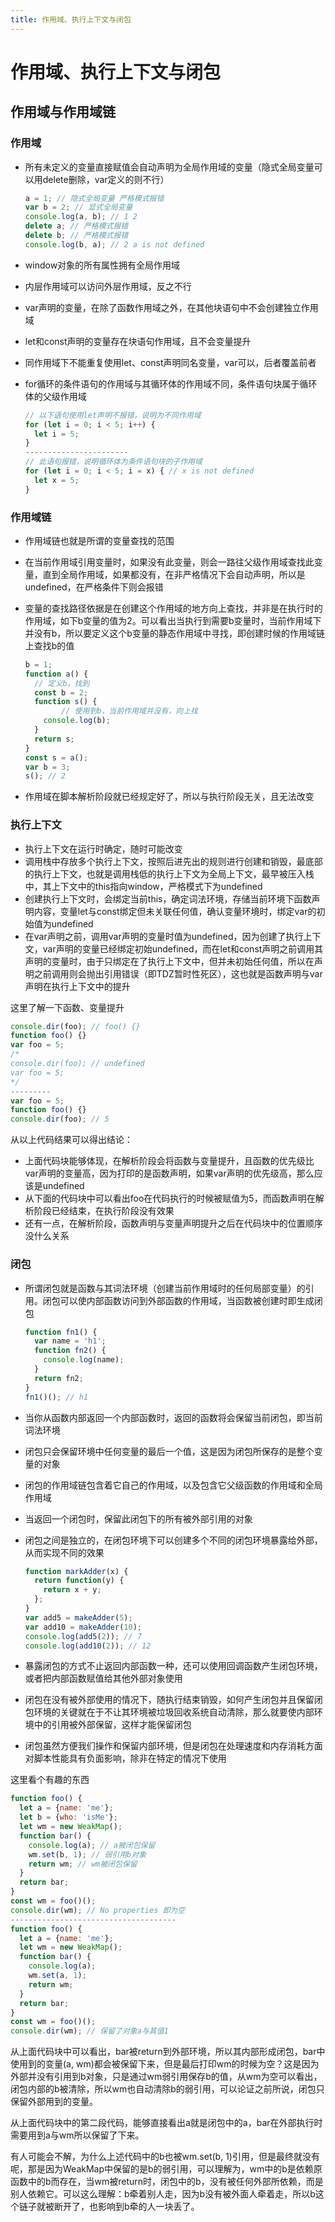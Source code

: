 ```yaml
---
title: 作用域、执行上下文与闭包
---
```


# 作用域、执行上下文与闭包

## 作用域与作用域链

### 作用域

* 所有未定义的变量直接赋值会自动声明为全局作用域的变量（隐式全局变量可以用delete删除，var定义的则不行）

  ```js
  a = 1; // 隐式全局变量 严格模式报错
  var b = 2; // 显式全局变量
  console.log(a, b); // 1 2
  delete a; // 严格模式报错
  delete b; // 严格模式报错
  console.log(b, a); // 2 a is not defined
  ```

* window对象的所有属性拥有全局作用域

* 内层作用域可以访问外层作用域，反之不行

* var声明的变量，在除了函数作用域之外，在其他块语句中不会创建独立作用域

* let和const声明的变量存在块语句作用域，且不会变量提升

* 同作用域下不能重复使用let、const声明同名变量，var可以，后者覆盖前者

* for循环的条件语句的作用域与其循环体的作用域不同，条件语句块属于循环体的父级作用域

  ```js
  // 以下语句使用let声明不报错，说明为不同作用域
  for (let i = 0; i < 5; i++) {
    let i = 5;
  }
  -----------------------
  // 此语句报错，说明循环体为条件语句块的子作用域
  for (let i = 0; i < 5; i = x) { // x is not defined
    let x = 5;
  }
  ```

### 作用域链

  * 作用域链也就是所谓的变量查找的范围

  * 在当前作用域引用变量时，如果没有此变量，则会一路往父级作用域查找此变量，直到全局作用域，如果都没有，在非严格情况下会自动声明，所以是undefined，在严格条件下则会报错

  * 变量的查找路径依据是在创建这个作用域的地方向上查找，并非是在执行时的作用域，如下b变量的值为2。可以看出当执行到需要b变量时，当前作用域下并没有b，所以要定义这个b变量的静态作用域中寻找，即创建时候的作用域链上查找b的值

    ```js
    b = 1;
    function a() {
      // 定义b，找到
      const b = 2;
      function s() {
    		// 使用到b，当前作用域并没有，向上找
        console.log(b);
      }
      return s;
    }
    const s = a();
    var b = 3;
    s(); // 2
    ```

  * 作用域在脚本解析阶段就已经规定好了，所以与执行阶段无关，且无法改变

  ### 执行上下文

  * 执行上下文在运行时确定，随时可能改变
  * 调用栈中存放多个执行上下文，按照后进先出的规则进行创建和销毁，最底部的执行上下文，也就是调用栈低的执行上下文为全局上下文，最早被压入栈中，其上下文中的this指向window，严格模式下为undefined
  * 创建执行上下文时，会绑定当前this，确定词法环境，存储当前环境下函数声明内容，变量let与const绑定但未关联任何值，确认变量环境时，绑定var的初始值为undefined
  * 在var声明之前，调用var声明的变量时值为undefined，因为创建了执行上下文，var声明的变量已经绑定初始undefined，而在let和const声明之前调用其声明的变量时，由于只绑定在了执行上下文中，但并未初始任何值，所以在声明之前调用则会抛出引用错误（即TDZ暂时性死区），这也就是函数声明与var声明在执行上下文中的提升

  这里了解一下函数、变量提升

  ```js
  console.dir(foo); // foo() {}
  function foo() {}
  var foo = 5;
  /*
  console.dir(foo); // undefined
  var foo = 5;
  */
  ---------
  var foo = 5;
  function foo() {}
  console.dir(foo); // 5
  ```

从以上代码结果可以得出结论：

* 上面代码块能够体现，在解析阶段会将函数与变量提升，且函数的优先级比var声明的变量高，因为打印的是函数声明，如果var声明的优先级高，那么应该是undefined
* 从下面的代码块中可以看出foo在代码执行的时候被赋值为5，而函数声明在解析阶段已经结束，在执行阶段没有效果
* 还有一点，在解析阶段，函数声明与变量声明提升之后在代码块中的位置顺序没什么关系

### 闭包

* 所谓闭包就是函数与其词法环境（创建当前作用域时的任何局部变量）的引用。闭包可以使内部函数访问到外部函数的作用域，当函数被创建时即生成闭包

  ```js
  function fn1() {
  	var name = 'h1';
    function fn2() {
      console.log(name);
    }
    return fn2;
  }
  fn1()(); // h1
  ```

* 当你从函数内部返回一个内部函数时，返回的函数将会保留当前闭包，即当前词法环境

* 闭包只会保留环境中任何变量的最后一个值，这是因为闭包所保存的是整个变量的对象

* 闭包的作用域链包含着它自己的作用域，以及包含它父级函数的作用域和全局作用域

* 当返回一个闭包时，保留此闭包下的所有被外部引用的对象

* 闭包之间是独立的，在闭包环境下可以创建多个不同的闭包环境暴露给外部，从而实现不同的效果

  ```js
  function markAdder(x) {
    return function(y) {
      return x + y;
    };
  }
  var add5 = makeAdder(5);
  var add10 = makeAdder(10);
  console.log(add5(2)); // 7
  console.log(add10(2)); // 12
  ```

* 暴露闭包的方式不止返回内部函数一种，还可以使用回调函数产生闭包环境，或者把内部函数赋值给其他外部对象使用

* 闭包在没有被外部使用的情况下，随执行结束销毁，如何产生闭包并且保留闭包环境的关键就在于不让其环境被垃圾回收系统自动清除，那么就要使内部环境中的引用被外部保留，这样才能保留闭包

* 闭包虽然方便我们操作和保留内部环境，但是闭包在处理速度和内存消耗方面对脚本性能具有负面影响，除非在特定的情况下使用

这里看个有趣的东西

```js
function foo() {
  let a = {name: 'me'};
  let b = {who: 'isMe'};
  let wm = new WeakMap();
  function bar() {
    console.log(a); // a被闭包保留
    wm.set(b, 1); // 弱引用b对象
    return wm; // wm被闭包保留
  }
  return bar;
}
const wm = foo()();
console.dir(wm); // No properties 即为空
-------------------------------------
function foo() {
  let a = {name: 'me'};
  let wm = new WeakMap();
  function bar() {
    console.log(a);
    wm.set(a, 1);
    return wm;
  }
  return bar;
}
const wm = foo()();
console.dir(wm); // 保留了对象a与其值1
```

从上面代码块中可以看出，bar被return到外部环境，所以其内部形成闭包，bar中使用到的变量(a, wm)都会被保留下来，但是最后打印wm的时候为空？这是因为外部并没有引用到b对象，只是通过wm弱引用保存b的值，从wm为空可以看出，闭包内部的b被清除，所以wm也自动清除b的弱引用，可以论证之前所说，闭包只保留外部用到的变量。

从上面代码块中的第二段代码，能够直接看出a就是闭包中的a，bar在外部执行时需要用到a与wm所以保留了下来。

有人可能会不解，为什么上述代码中的b也被wm.set(b, 1)引用，但是最终就没有呢，那是因为WeakMap中保留的是b的弱引用，可以理解为，wm中的b是依赖原函数中的b而存在，当wm被return时，闭包中的b，没有被任何外部所依赖，而是别人依赖它。可以这么理解：b牵着别人走，因为b没有被外面人牵着走，所以b这个链子就被断开了，也影响到b牵的人一块丢了。

